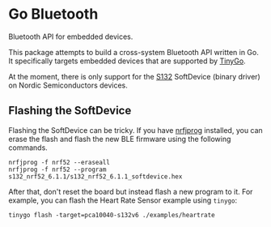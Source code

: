 # Go Bluetooth

Bluetooth API for embedded devices.

This package attempts to build a cross-system Bluetooth API written in Go. It
specifically targets embedded devices that are supported by
[TinyGo](https://tinygo.org/).

At the moment, there is only support for the
[S132](https://www.nordicsemi.com/Software-and-Tools/Software/S132)
SoftDevice (binary driver) on Nordic Semiconductors devices.

## Flashing the SoftDevice

Flashing the SoftDevice can be tricky. If you have
[nrfjprog](https://www.nordicsemi.com/Software-and-Tools/Development-Tools/nRF-Command-Line-Tools)
installed, you can erase the flash and flash the new BLE firmware using the
following commands.

    nrfjprog -f nrf52 --eraseall
    nrfjprog -f nrf52 --program s132_nrf52_6.1.1/s132_nrf52_6.1.1_softdevice.hex

After that, don't reset the board but instead flash a new program to it. For
example, you can flash the Heart Rate Sensor example using `tinygo`:

    tinygo flash -target=pca10040-s132v6 ./examples/heartrate
